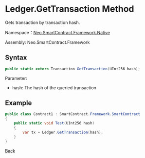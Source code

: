 # Ledger.GetTransaction Method

Gets transaction by transaction hash.

Namespace：[Neo.SmartContract.Framework.Native](../../native.md)

Assembly: Neo.SmartContract.Framework

## Syntax

```cs
public static extern Transaction GetTransaction(UInt256 hash);
```

Parameter:

- hash: The hash of the queried transaction

## Example

```cs
public class Contract1 : SmartContract.Framework.SmartContract
{
    public static void Test(UInt256 hash)
    {
        var tx = Ledger.GetTransaction(hash);
    }
}
```
[Back](../Ledger.md)
